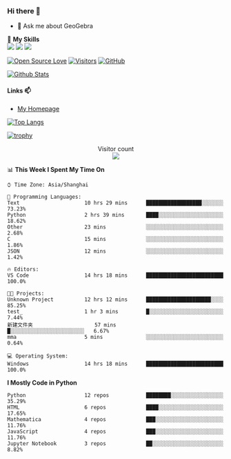 ### Hi there 👋

<!--
**wuyudi/wuyudi** is a ✨ _special_ ✨ repository because its `README.md` (this file) appears on your GitHub profile.

Here are some ideas to get you started:

- 🔭 I’m currently working on ...
- 🌱 I’m currently learning ...
- 👯 I’m looking to collaborate on ...
- 🤔 I’m looking for help with ...

- 📫 How to reach me: ...
- 😄 Pronouns: ...
- ⚡ Fun fact: ...
-->

- 💬 Ask me about GeoGebra

🌟 **My Skills**  
![](https://img.shields.io/badge/-Python-3e74a2?style=flat-square&logo=Python&logoColor=fff)
![](https://img.shields.io/badge/-Mathematica-3e74a2?style=flat-square&logo=Wolfram&logoColor=fff)
![](https://img.shields.io/badge/-C%2B%2B-3e74a2?style=flat-square&logo=C%2B%2B&logoColor=fff)

[![Open Source Love](https://badges.frapsoft.com/os/v1/open-source.svg?v=103)](https://github.com/wuyudi/)
[![Visitors](https://visitor-badge.glitch.me/badge?page_id=wuyudi.wuyudi)](https://github.com/wuyudi/)
[![GitHub](https://img.shields.io/github/followers/wuyudi.svg?lable=GitHub&style=social)](https://github.com/wuyudi/)

[![Github Stats](https://github-readme-stats.vercel.app/api?username=wuyudi&show_icons=true)](https://github.com/wuyudi/)

#### Links 📫

* [My Homepage](https://wuyudi.github.io/blog/)

[![Top Langs](https://github-readme-stats.vercel.app/api/top-langs/?username=wuyudi&hide=HTML,jupyter%20notebook&layout=compact)](https://github.com/wuyudi/github-readme-stats)

[![trophy](https://github-profile-trophy.vercel.app/?username=wuyudi&theme=onedark)](https://github.com/ryo-ma/github-profile-trophy)

<p align="center"> 
  Visitor count<br>
  <img src="https://profile-counter.glitch.me/wuyudi/count.svg" />
</p>

<!--START_SECTION:waka-->
📊 **This Week I Spent My Time On** 

```text
⌚︎ Time Zone: Asia/Shanghai

💬 Programming Languages: 
Text                     10 hrs 29 mins      ██████████████████░░░░░░░   73.23% 
Python                   2 hrs 39 mins       ████░░░░░░░░░░░░░░░░░░░░░   18.62% 
Other                    23 mins             ░░░░░░░░░░░░░░░░░░░░░░░░░   2.68% 
C                        15 mins             ░░░░░░░░░░░░░░░░░░░░░░░░░   1.86% 
JSON                     12 mins             ░░░░░░░░░░░░░░░░░░░░░░░░░   1.42%

🔥 Editors: 
VS Code                  14 hrs 18 mins      █████████████████████████   100.0%

🐱‍💻 Projects: 
Unknown Project          12 hrs 12 mins      █████████████████████░░░░   85.25% 
test_                    1 hr 3 mins         █░░░░░░░░░░░░░░░░░░░░░░░░   7.44% 
新建文件夹                    57 mins             █░░░░░░░░░░░░░░░░░░░░░░░░   6.67% 
mma                      5 mins              ░░░░░░░░░░░░░░░░░░░░░░░░░   0.64%

💻 Operating System: 
Windows                  14 hrs 18 mins      █████████████████████████   100.0%

```

**I Mostly Code in Python** 

```text
Python                   12 repos            ████████░░░░░░░░░░░░░░░░░   35.29% 
HTML                     6 repos             ████░░░░░░░░░░░░░░░░░░░░░   17.65% 
Mathematica              4 repos             ███░░░░░░░░░░░░░░░░░░░░░░   11.76% 
JavaScript               4 repos             ███░░░░░░░░░░░░░░░░░░░░░░   11.76% 
Jupyter Notebook         3 repos             ██░░░░░░░░░░░░░░░░░░░░░░░   8.82%

```



<!--END_SECTION:waka-->
